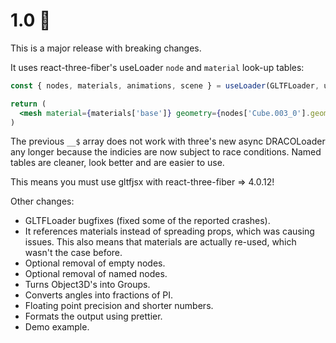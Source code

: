 # 1.0 🎉

This is a major release with breaking changes.

It uses react-three-fiber's useLoader `node` and `material` look-up tables:

```jsx
const { nodes, materials, animations, scene } = useLoader(GLTFLoader, url)

return (
  <mesh material={materials['base']} geometry={nodes['Cube.003_0'].geometry} />
)
```

The previous `__$` array does not work with three's new async DRACOLoader any longer because the indicies are now subject to race conditions. Named tables are cleaner, look better and are easier to use.

This means you must use gltfjsx with react-three-fiber => 4.0.12!

Other changes:

- GLTFLoader bugfixes (fixed some of the reported crashes).
- It references materials instead of spreading props, which was causing issues. This also means that materials are actually re-used, which wasn't the case before.
- Optional removal of empty nodes.
- Optional removal of named nodes.
- Turns Object3D's into Groups.
- Converts angles into fractions of PI.
- Floating point precision and shorter numbers.
- Formats the output using prettier.
- Demo example.
